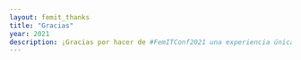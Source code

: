 ```yaml
---
layout: femit_thanks
title: "Gracias"
year: 2021
description: ¡Gracias por hacer de #FemITConf2021 una experiencia única!
---
```

